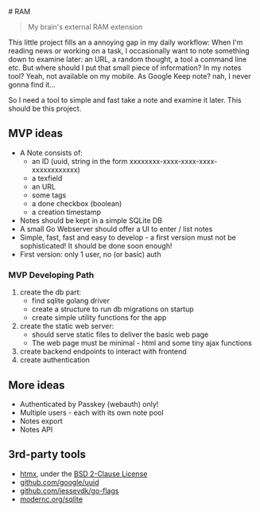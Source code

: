 # RAM

> My brain's external RAM extension

This little project fills an a annoying gap in my daily workflow: When I'm reading news or working on a task,
I occasionally want to note something down to examine later: an URL, a random thought, a tool a command line etc.
But where should I put that small piece of information? In my notes tool? Yeah, not available on my mobile. As Google Keep note?
nah, I never gonna find it... 

So I need a tool to simple and fast take a note and examine it later. This should be this project.


## MVP ideas

* A Note consists of:
  * an ID (uuid, string in the form xxxxxxxx-xxxx-xxxx-xxxx-xxxxxxxxxxxx)
  * a texfield
  * an URL
  * some tags
  * a done checkbox (boolean)
  * a creation timestamp
* Notes should be kept in a simple SQLite DB
* A small Go Webserver should offer a UI to enter / list notes
* Simple, fast, fast and easy to develop - a first version must not be sophisticated! It should be done soon enough!
* First version: only 1 user, no (or basic) auth

### MVP Developing Path

1. create the db part:
   * find sqlite golang driver
   * create a structure to run db migrations on startup
   * create simple utility functions for the app
2. create the static web server:
   * should serve static files to deliver the basic web page
   * The web page must be minimal - html and some tiny ajax functions
3. create backend endpoints to interact with frontend
4. create authentication

## More ideas

* Authenticated by Passkey (webauth) only!
* Multiple users - each with its own note pool
* Notes export
* Notes API


## 3rd-party tools

* [htmx](https://htmx.org/), under the [BSD 2-Clause License](https://github.com/bigskysoftware/htmx/blob/master/LICENSE)
* [github.com/google/uuid](https://github.com/google/uuid)
* [github.com/jessevdk/go-flags](https://github.com/jessevdk/go-flags)
* [modernc.org/sqlite](https://modernc.org/sqlite)